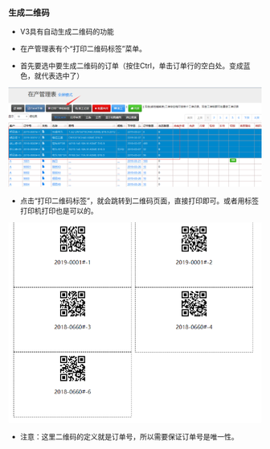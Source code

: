 ### 生成二维码

- V3具有自动生成二维码的功能

- 在产管理表有个“打印二维码标签”菜单。

- 首先要选中要生成二维码的订单（按住Ctrl，单击订单行的空白处。变成蓝色，就代表选中了）

![markdown](images/27.png)

- 点击“打印二维码标签”，就会跳转到二维码页面，直接打印即可。或者用标签打印机打印也是可以的。

![markdown](images/28.png)

- 注意：这里二维码的定义就是订单号，所以需要保证订单号是唯一性。